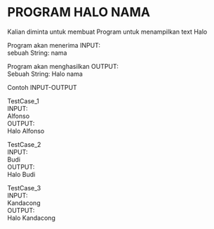 # PROGRAM HALO NAMA
Kalian diminta untuk membuat Program untuk menampilkan text Halo <Nama>

Program akan menerima INPUT:<br>
sebuah String: nama

Program akan menghasilkan OUTPUT:<br>
Sebuah String: Halo nama

Contoh INPUT-OUTPUT

TestCase_1<br>
INPUT:<br>
Alfonso<br>
OUTPUT:<br>
Halo Alfonso<br>

TestCase_2<br>
INPUT:<br>
Budi<br>
OUTPUT:<br>
Halo Budi<br>

TestCase_3<br>
INPUT:<br>
Kandacong<br>
OUTPUT:<br>
Halo Kandacong<br>
